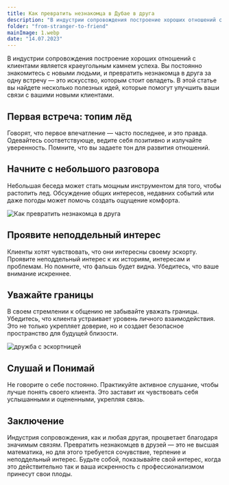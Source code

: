 ```yaml
---
title: Как превратить незнакомца в Дубае в друга
description: "В индустрии сопровождения построение хороших отношений с клиентами является краеугольным камнем успеха. В этой статье вы найдете несколько полезных идей, которые помогут улучшить ваши связи с вашими новыми клиентами."
folder: "from-stranger-to-friend"
mainImage: 1.webp
date: "14.07.2023"
---
```


В индустрии сопровождения построение хороших отношений с клиентами является краеугольным камнем успеха. Вы постоянно знакомитесь с новыми людьми, и превратить незнакомца в друга за одну встречу  — это искусство, которым стоит овладеть. В этой статье вы найдете несколько полезных идей, которые помогут улучшить ваши связи с вашими новыми клиентами.

## Первая встреча: топим лёд
Говорят, что первое впечатление — часто последнее, и это правда. Одевайтесь соответствующе, ведите себя позитивно и излучайте уверенность. Помните, что вы задаете тон для развития отношений.

## Начните с небольшого разговора
Небольшая беседа может стать мощным инструментом для того, чтобы растопить лед. Обсуждение общих интересов, недавних событий или даже погоды может помочь создать ощущение комфорта.


![Как превратить незнакомца в друга](/assets/img/media/from-stranger-to-friend/1.webp "Как превратить незнакомца в друга в Дубае")

## Проявите неподдельный интерес
Клиенты хотят чувствовать, что они интересны своему эскорту. Проявите неподдельный интерес к их историям, интересам и проблемам. Но помните, что фальшь будет видна. Убедитесь, что ваше внимание искреннее.

## Уважайте границы
В своем стремлении к общению не забывайте уважать границы. Убедитесь, что клиента устраивает уровень личного взаимодействия. Это не только укрепляет доверие, но и создает безопасное пространство для будущей близости.

![дружба с эскортницей](/assets/img/media/from-stranger-to-friend/2.webp "дружба с эскортницей в Дубае")

## Слушай и Понимай
Не говорите о себе постоянно. Практикуйте активное слушание, чтобы лучше понять своего клиента. Это заставит их чувствовать себя услышанными и оцененными, укрепляя связь.

## Заключение
Индустрия сопровождения, как и любая другая, процветает благодаря значимым связям. 
Превратить незнакомцев в друзей — это не высшая математика, но для этого требуется сочувствие, терпение и неподдельный интерес. Будьте собой, показывайте свой интерес, когда это действительно так и ваша искренность с профессионализмом принесут свои плоды.

